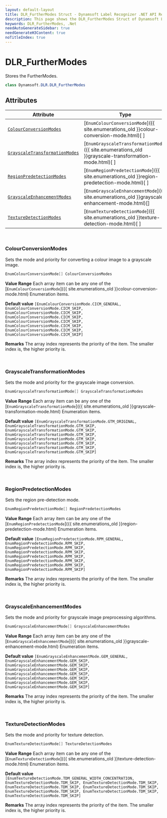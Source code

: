 ```yaml
---
layout: default-layout
title: DLR_FurtherModes Struct - Dynamsoft Label Recognizer .NET API Reference
description: This page shows the DLR_FurtherModes Struct of Dynamsoft Label Recognizer for .NET SDK.
keywords: DLR_FurtherModes, .Net
needAutoGenerateSidebar: true
needGenerateH3Content: true
noTitleIndex: true
---
```



# DLR_FurtherModes
Stores the FurtherModes. 

```csharp
class Dynamsoft.DLR.DLR_FurtherModes
```

## Attributes
  
| Attribute | Type |
|---------- | ---- |
| [`ColourConversionModes`](#colourconversionmodes) | [`EnumColourConversionMode`]({{ site.enumerations_old }}colour-conversion-mode.html)[ ] |
| [`GrayscaleTransformationModes`](#grayscaletransformationmodes) | [`EnumGrayscaleTransformationMode`]({{ site.enumerations_old }}grayscale-transformation-mode.html)[ ] |
| [`RegionPredetectionModes`](#regionpredetectionmodes) | [`EnumRegionPredetectionMode`]({{ site.enumerations_old }}region-predetection-mode.html)[ ] |
| [`GrayscaleEnhancementModes`](#grayscaleenhancementmodes) | [`EnumGrayscaleEnhancementMode`]({{ site.enumerations_old }}grayscale-enhancement-mode.html)[] | 
| [`TextureDetectionModes`](#texturedetectionmodes) | [`EnumTextureDetectionMode`]({{ site.enumerations_old }}texture-detection-mode.html)[ ] |


&nbsp;

### ColourConversionModes
Sets the mode and priority for converting a colour image to a grayscale image.

```csharp
EnumColourConversionMode[] ColourConversionModes
```

**Value Range**
   Each array item can be any one of the [`EnumColourConversionMode`]({{ site.enumerations_old }}colour-conversion-mode.html) Enumeration items. 
 
**Default value**
   `[EnumColourConversionMode.CICM_GENERAL, EnumColourConversionMode.CICM_SKIP, EnumColourConversionMode.CICM_SKIP, EnumColourConversionMode.CICM_SKIP, EnumColourConversionMode.CICM_SKIP, EnumColourConversionMode.CICM_SKIP, EnumColourConversionMode.CICM_SKIP, EnumColourConversionMode.CICM_SKIP]`  
 
**Remarks**
   The array index represents the priority of the item. The smaller index is, the higher priority is.  

&nbsp;

### GrayscaleTransformationModes
Sets the mode and priority for the grayscale image conversion.

```csharp
EnumGrayscaleTransformationMode[] GrayscaleTransformationModes
```

**Value Range**
   Each array item can be any one of the [`EnumGrayscaleTransformationMode`]({{ site.enumerations_old }}grayscale-transformation-mode.html) Enumeration items. 
 
**Default value**
   `[EnumGrayscaleTransformationMode.GTM_ORIGINAL, EnumGrayscaleTransformationMode.GTM_SKIP, EnumGrayscaleTransformationMode.GTM_SKIP, EnumGrayscaleTransformationMode.GTM_SKIP, EnumGrayscaleTransformationMode.GTM_SKIP, EnumGrayscaleTransformationMode.GTM_SKIP, EnumGrayscaleTransformationMode.GTM_SKIP, EnumGrayscaleTransformationMode.GTM_SKIP]`  
 
**Remarks**
   The array index represents the priority of the item. The smaller index is, the higher priority is.  

&nbsp;

### RegionPredetectionModes
Sets the region pre-detection mode.

```csharp
EnumRegionPredetectionMode[] RegionPredetectionModes
```

**Value Range**
   Each array item can be any one of the [`EnumRegionPredetectionMode`]({{ site.enumerations_old }}region-predetection-mode.html) Enumeration items.  
 
**Default value**
   `[EnumRegionPredetectionMode.RPM_GENERAL, EnumRegionPredetectionMode.RPM_SKIP, EnumRegionPredetectionMode.RPM_SKIP, EnumRegionPredetectionMode.RPM_SKIP, EnumRegionPredetectionMode.RPM_SKIP, EnumRegionPredetectionMode.RPM_SKIP, EnumRegionPredetectionMode.RPM_SKIP, EnumRegionPredetectionMode.RPM_SKIP]`  
 
**Remarks**
   The array index represents the priority of the item. The smaller index is, the higher priority is.

&nbsp;

### GrayscaleEnhancementModes
Sets the mode and priority for grayscale image preprocessing algorithms.

```csharp
EnumGrayscaleEnhancementMode[] GrayscaleEnhancementModes
```

**Value Range**
   Each array item can be any one of the [`EnumGrayscaleEnhancementMode`]({{ site.enumerations_old }}grayscale-enhancement-mode.html) Enumeration items.  
 
**Default value**
   `[EnumGrayscaleEnhancementMode.GEM_GENERAL, EnumGrayscaleEnhancementMode.GEM_SKIP, EnumGrayscaleEnhancementMode.GEM_SKIP, EnumGrayscaleEnhancementMode.GEM_SKIP, EnumGrayscaleEnhancementMode.GEM_SKIP, EnumGrayscaleEnhancementMode.GEM_SKIP, EnumGrayscaleEnhancementMode.GEM_SKIP, EnumGrayscaleEnhancementMode.GEM_SKIP]`  
 
**Remarks**
   The array index represents the priority of the item. The smaller index is, the higher priority is.

&nbsp;

### TextureDetectionModes
Sets the mode and priority for texture detection. 

```csharp
EnumTextureDetectionMode[] TextureDetectionModes
```

**Value Range**
   Each array item can be any one of the [`EnumTextureDetectionMode`]({{ site.enumerations_old }}texture-detection-mode.html) Enumeration items.  
 
**Default value**
   `[EnumTextureDetectionMode.TDM_GENERAL_WIDTH_CONCENTRATION, EnumTextureDetectionMode.TDM_SKIP, EnumTextureDetectionMode.TDM_SKIP, EnumTextureDetectionMode.TDM_SKIP, EnumTextureDetectionMode.TDM_SKIP, EnumTextureDetectionMode.TDM_SKIP, EnumTextureDetectionMode.TDM_SKIP, EnumTextureDetectionMode.TDM_SKIP]`  
 
**Remarks**
   The array index represents the priority of the item. The smaller index is, the higher priority is.
